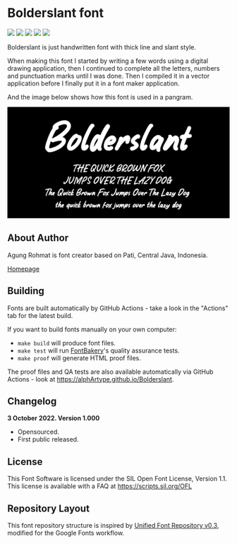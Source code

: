 # Bolderslant font

[![][Fontbakery]](https://alphArtype.github.io/Bolderslant/fontbakery/fontbakery-report.html)
[![][Universal]](https://alphArtype.github.io/Bolderslant/fontbakery/fontbakery-report.html)
[![][GF Profile]](https://alphArtype.github.io/Bolderslant/fontbakery/fontbakery-report.html)
[![][Outline Correctness]](https://alphArtype.github.io/Bolderslant/fontbakery/fontbakery-report.html)
[![][Shaping]](https://alphArtype.github.io/Bolderslant/fontbakery/fontbakery-report.html)

[Fontbakery]: https://img.shields.io/endpoint?url=https%3A%2F%2Fraw.githubusercontent.com%2FalphArtype%2FBolderslant%2Fgh-pages%2Fbadges%2Foverall.json
[GF Profile]: https://img.shields.io/endpoint?url=https%3A%2F%2Fraw.githubusercontent.com%2FalphArtype%2FBolderslant%2Fgh-pages%2Fbadges%2FGoogleFonts.json
[Outline Correctness]: https://img.shields.io/endpoint?url=https%3A%2F%2Fraw.githubusercontent.com%2FalphArtype%2FBolderslant%2Fgh-pages%2Fbadges%2FOutlineCorrectnessChecks.json
[Shaping]: https://img.shields.io/endpoint?url=https%3A%2F%2Fraw.githubusercontent.com%2FalphArtype%2FBolderslant%2Fgh-pages%2Fbadges%2FShapingChecks.json
[Universal]: https://img.shields.io/endpoint?url=https%3A%2F%2Fraw.githubusercontent.com%2FalphArtype%2FBolderslant%2Fgh-pages%2Fbadges%2FUniversal.json

Bolderslant is just handwritten font with thick line and slant style.

When making this font I started by writing a few words using a digital drawing application, then I continued to complete all the letters, numbers and punctuation marks until I was done. Then I compiled it in a vector application before I finally put it in a font maker application.

And the image below shows how this font is used in a pangram.

![Sample Image](documentation/image1.png)

## About Author

Agung Rohmat is font creator based on Pati, Central Java, Indonesia.

[Homepage](https://alphartype.com/)

## Building

Fonts are built automatically by GitHub Actions - take a look in the "Actions" tab for the latest build.

If you want to build fonts manually on your own computer:

* `make build` will produce font files.
* `make test` will run [FontBakery](https://github.com/googlefonts/fontbakery)'s quality assurance tests.
* `make proof` will generate HTML proof files.

The proof files and QA tests are also available automatically via GitHub Actions - look at https://alphArtype.github.io/Bolderslant.

## Changelog

**3 October 2022. Version 1.000**
- Opensourced.
- First public released.

## License

This Font Software is licensed under the SIL Open Font License, Version 1.1.
This license is available with a FAQ at
https://scripts.sil.org/OFL

## Repository Layout

This font repository structure is inspired by [Unified Font Repository v0.3](https://github.com/unified-font-repository/Unified-Font-Repository), modified for the Google Fonts workflow.
